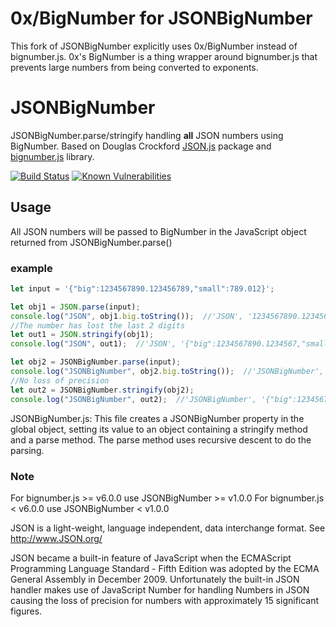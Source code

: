 # 0x/BigNumber for JSONBigNumber

This fork of JSONBigNumber explicitly uses 0x/BigNumber instead of bignumber.js.
0x's BigNumber is a thing wrapper around bignumber.js that prevents large numbers
 from being converted to exponents.

# JSONBigNumber

JSONBigNumber.parse/stringify handling **all** JSON numbers using BigNumber.
Based on Douglas Crockford [JSON.js](https://github.com/douglascrockford/JSON-js)
package and [bignumber.js](https://github.com/MikeMcl/bignumber.js) library.

[![Build Status](https://travis-ci.org/wbuss/JSONBigNumber.svg?branch=master)](https://travis-ci.org/wbuss/JSONBigNumber)
[![Known Vulnerabilities](https://snyk.io/test/github/wbuss/jsonbignumber/badge.svg)](https://snyk.io/test/github/wbuss/jsonbignumber)

## Usage

All JSON numbers will be passed to BigNumber in the JavaScript object returned from
JSONBigNumber.parse()

### example
```js
let input = '{"big":1234567890.123456789,"small":789.012}';

let obj1 = JSON.parse(input);
console.log("JSON", obj1.big.toString());  //'JSON', '1234567890.1234567'
//The number has lost the last 2 digits
let out1 = JSON.stringify(obj1);
console.log("JSON", out1);  //'JSON', '{"big":1234567890.1234567,"small":789.012}'

let obj2 = JSONBigNumber.parse(input);
console.log("JSONBigNumber", obj2.big.toString());  //'JSONBigNumber', '1234567890.123456789'
//No loss of precision
let out2 = JSONBigNumber.stringify(obj2);
console.log("JSONBigNumber", out2);  //'JSONBigNumber', '{"big":1234567890.123456789,"small":789.012}'
```
JSONBigNumber.js: This file creates a JSONBigNumber property in the global object,
setting its value to an object containing a stringify
method and a parse method. The parse method uses recursive descent to do the
parsing.

### Note
For bignumber.js >= v6.0.0 use JSONBigNumber >= v1.0.0
For bignumber.js < v6.0.0 use JSONBigNumber < v1.0.0

JSON is a light-weight, language independent, data interchange format.
See http://www.JSON.org/

JSON became a built-in feature of JavaScript when the ECMAScript Programming
Language Standard - Fifth Edition was adopted by the ECMA General Assembly
in December 2009. Unfortunately the built-in JSON handler makes use of JavaScript
Number for handling Numbers in JSON causing the loss of precision for numbers
with approximately 15 significant figures.
